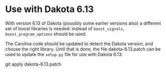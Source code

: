 # Use with Dakota 6.13

With version 6.13 of Dakota (possibly some earlier versions also) a different
set of boost libraries is needed: instead of `boost_signals`,
`boost_program_options` should be used.

The Carolina code should be updated to detect the Dakota version, and choose the
right library. Until that is done, the file dakota-6.13.patch can be used to
update the `setup.py` file for use with Dakota 6.13:

git apply dakota-6.13.patch
